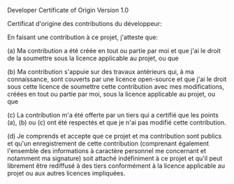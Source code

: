 Developer Certificate of Origin
Version 1.0

Certificat d'origine des contributions du développeur:

En faisant une contribution à ce projet, j'atteste que:

(a) Ma contribution a été créée en tout ou partie par moi et que j'ai le droit de la soumettre sous la licence applicable au projet, ou que

(b) Ma contribution s'appuie sur des travaux antérieurs qui, à ma connaissance, sont couverts par une licence open-source et que j'ai le droit sous cette licence de soumettre cette contribution avec mes modifications, créées en tout ou partie par moi, sous la licence applicable au projet, ou que

(c) La contribution m'a été offerte par un tiers qui a certifié que les points (a), (b) ou (c) ont été respectés et que je n'ai pas modifié cette contribution.

(d) Je comprends et accepte que ce projet et ma contribution sont publics et qu'un enregistrement de cette contribution (comprenant également l'ensemble des informations à caractère personnel me concernant et notamment ma signature) soit attaché indéfiniment à ce projet et qu'il peut librement être rediffusé à des tiers conformément à la licence applicable au projet ou aux autres licences impliquées.

